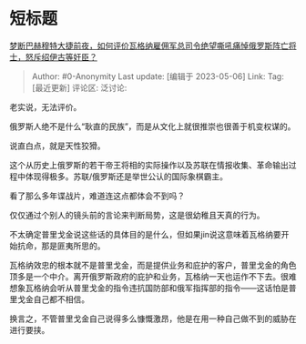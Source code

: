 # 短标题
[梦断巴赫穆特大捷前夜，如何评价瓦格纳雇佣军总司令绝望嘶吼痛悼俄罗斯阵亡将士，怒斥绍伊古等奸臣？](https://www.zhihu.com/question/599162995/answer/3015365577)

> Author: #0-Anonymity
> Last update: [编辑于 2023-05-06]
> Link:
> Tag: [最近更新]
> 评论区:
> 泛讨论:

老实说，无法评价。

俄罗斯人绝不是什么“耿直的民族”，而是从文化上就很推崇也很善于机变权谋的。

说直白点，就是天性狡猾。

这个从历史上俄罗斯的若干帝王将相的实际操作以及苏联在情报收集、革命输出过程中体现得极多。苏联/俄罗斯还是举世公认的国际象棋霸主。

看了那么多年谍战片，难道连这点都体会不到吗？

仅仅通过个别人的镜头前的言论来判断局势，这是很幼稚且天真的行为。

不太确定普里戈金说这些话的具体目的是什么，但如果jin说这意味着瓦格纳要开始抗命，那是匪夷所思的。

瓦格纳效忠的根本就不是普里戈金，而是提供业务和庇护的客户，普里戈金的角色顶多是一个中介。离开俄罗斯政府的庇护和业务，瓦格纳一天也运作不下去。很难想象瓦格纳会听从普里戈金的指令违抗国防部和俄军指挥部的指令——这话怕是普里戈金自己都不相信。

换言之，不管普里戈金自己说得多么慷慨激昂，他是在用一种自己做不到的威胁在进行要挟。